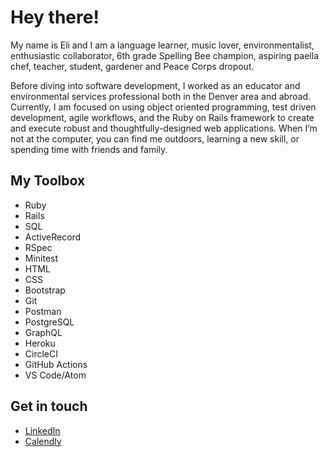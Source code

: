 # Hey there!

My name is Eli and I am a language learner, music lover, environmentalist, enthusiastic collaborator, 6th grade Spelling Bee champion, aspiring paella chef, teacher, student, gardener and Peace Corps dropout.

Before diving into software development, I worked as an educator and environmental services professional both in the Denver area and abroad. Currently, I am focused on using object oriented programming, test driven development, agile workflows, and the Ruby on Rails framework to create and execute robust and thoughtfully-designed web applications. When I’m not at the computer, you can find me outdoors, learning a new skill, or spending time with friends and family.


## My Toolbox
* Ruby
* Rails
* SQL
* ActiveRecord
* RSpec
* Minitest
* HTML
* CSS
* Bootstrap
* Git
* Postman
* PostgreSQL
* GraphQL
* Heroku
* CircleCI
* GitHub Actions
* VS Code/Atom


## Get in touch
* [LinkedIn](https://www.linkedin.com/in/easachs)
* [Calendly](https://calendly.com/easachs/15)
